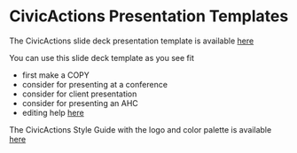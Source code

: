 # CivicActions Presentation Templates

The CivicActions slide deck presentation template is available [here](https://docs.google.com/presentation/d/1xHjy8U9mW34NUh7OXoezhYQtL-DmQnCjEb5RR2ZxF54/edit#slide=id.gde6e9fa718_0_3)

You can use this slide deck template as you see fit

- first make a COPY
- consider for presenting at a conference
- consider for client presentation
- consider for presenting an AHC
- editing help [here](https://support.google.com/docs/topic/1694827?hl=en&ref_topic=2811776)

The CivicActions Style Guide with the logo and color palette is available [here](https://civicactions-style-guide.readthedocs.io/en/latest/)
